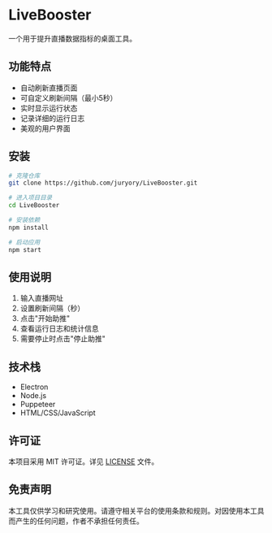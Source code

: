 # LiveBooster

一个用于提升直播数据指标的桌面工具。

## 功能特点

- 自动刷新直播页面
- 可自定义刷新间隔（最小5秒）
- 实时显示运行状态
- 记录详细的运行日志
- 美观的用户界面

## 安装

```bash
# 克隆仓库
git clone https://github.com/juryory/LiveBooster.git

# 进入项目目录
cd LiveBooster

# 安装依赖
npm install

# 启动应用
npm start
```

## 使用说明

1. 输入直播网址
2. 设置刷新间隔（秒）
3. 点击"开始助推"
4. 查看运行日志和统计信息
5. 需要停止时点击"停止助推"

## 技术栈

- Electron
- Node.js
- Puppeteer
- HTML/CSS/JavaScript

## 许可证

本项目采用 MIT 许可证。详见 [LICENSE](LICENSE) 文件。

## 免责声明

本工具仅供学习和研究使用。请遵守相关平台的使用条款和规则。对因使用本工具而产生的任何问题，作者不承担任何责任。 